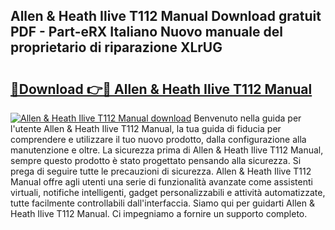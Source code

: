 ## Allen & Heath Ilive T112 Manual Download gratuit PDF - Part-eRX Italiano Nuovo manuale del proprietario di riparazione XLrUG

# <h2><a href="http://dffff8.blite.top/?on=Allen+%26+Heath+Ilive+T112+Manual">🔗Download 👉🔴 Allen & Heath Ilive T112 Manual</a></h2>

[![Allen & Heath Ilive T112 Manual download](https://i.imgur.com/lujVjoI.png)](http://dffff8.blite.top/?on=Allen+%26+Heath+Ilive+T112+Manual)
Benvenuto nella guida per l'utente Allen & Heath Ilive T112 Manual, la tua guida di fiducia per comprendere e utilizzare il tuo nuovo prodotto, dalla configurazione alla manutenzione e oltre. La sicurezza prima di Allen & Heath Ilive T112 Manual, sempre questo prodotto è stato progettato pensando alla sicurezza. Si prega di seguire tutte le precauzioni di sicurezza. Allen & Heath Ilive T112 Manual offre agli utenti una serie di funzionalità avanzate come assistenti virtuali, notifiche intelligenti, gadget personalizzabili e attività automatizzate, tutte facilmente controllabili dall'interfaccia. Siamo qui per guidarti Allen & Heath Ilive T112 Manual. Ci impegniamo a fornire un supporto completo.
